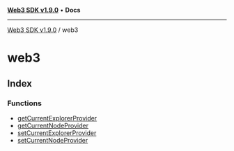 [**Web3 SDK v1.9.0**](../../README.md) • **Docs**

***

[Web3 SDK v1.9.0](../../globals.md) / web3

# web3

## Index

### Functions

- [getCurrentExplorerProvider](functions/getCurrentExplorerProvider.md)
- [getCurrentNodeProvider](functions/getCurrentNodeProvider.md)
- [setCurrentExplorerProvider](functions/setCurrentExplorerProvider.md)
- [setCurrentNodeProvider](functions/setCurrentNodeProvider.md)
